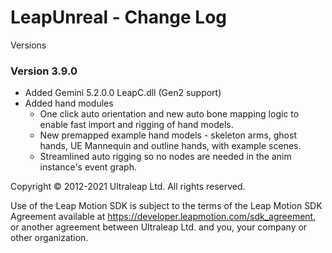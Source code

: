LeapUnreal - Change Log
====================

Versions

### Version 3.9.0
* Added Gemini 5.2.0.0 LeapC.dll (Gen2 support)
* Added hand modules 
	* One click auto orientation and new auto bone mapping logic to enable fast import and rigging of hand models.
	* New premapped example hand models - skeleton arms, ghost hands, UE Mannequin and outline hands, with example scenes.
	* Streamlined auto rigging so no nodes are needed in the anim instance's event graph. 


Copyright © 2012-2021 Ultraleap Ltd. All rights reserved.

Use of the Leap Motion SDK is subject to the terms of the Leap Motion SDK Agreement available at https://developer.leapmotion.com/sdk_agreement, or another agreement between Ultraleap Ltd. and you, your company or other organization.